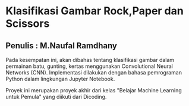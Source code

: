 # Klasifikasi Gambar Rock,Paper dan Scissors
## Penulis : M.Naufal Ramdhany

Pada kesempatan ini, akan dibahas tentang klasifikasi gambar dalam permainan batu, gunting, kertas menggunakan Convolutional Neural Networks (CNN). Implementasi dilakukan dengan bahasa pemrograman Python dalam lingkungan Jupyter Notebook.

Proyek ini merupakan proyek akhir dari kelas "Belajar Machine Learning untuk Pemula" yang diikuti dari Dicoding.
